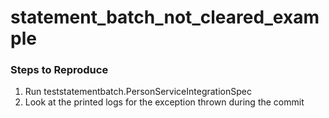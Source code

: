 # statement_batch_not_cleared_example

### Steps to Reproduce

1. Run teststatementbatch.PersonServiceIntegrationSpec
2. Look at the printed logs for the exception thrown during the commit
